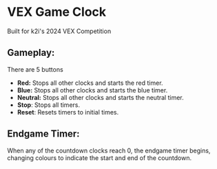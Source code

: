 # VEX Game Clock
Built for k2i's 2024 VEX Competition
## Gameplay:
There are 5 buttons
* **Red:** Stops all other clocks and starts the red timer.
* **Blue:** Stops all other clocks and starts the blue timer.
* **Neutral:** Stops all other clocks and starts the neutral timer.
* **Stop**: Stops all timers.
* **Reset**: Resets timers to initial times.
## Endgame Timer:
When any of the countdown clocks reach 0, the endgame timer begins, changing colours to indicate the start and end of the countdown.